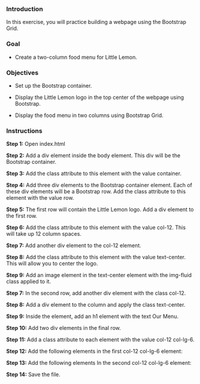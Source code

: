 ### Introduction

In this exercise, you will practice building a webpage using the Bootstrap Grid.

### Goal

-   Create a two-column food menu for Little Lemon.
    

### Objectives

-   Set up the Bootstrap container.
    
-   Display the Little Lemon logo in the top center of the webpage using Bootstrap.
    
-   Display the food menu in two columns using Bootstrap Grid.
    

### Instructions

**Step 1:** Open index.html

**Step 2:** Add a div element inside the body element. This div will be the Bootstrap container.

**Step 3:** Add the class attribute to this element with the value container.

**Step 4:** Add three div elements to the Bootstrap container element. Each of these div elements will be a Bootstrap row. Add the class attribute to this element with the value row.

**Step 5:** The first row will contain the Little Lemon logo. Add a div element to the first row.

**Step 6:** Add the class attribute to this element with the value col-12. This will take up 12 column spaces.

**Step 7:** Add another div element to the col-12 element.

**Step 8:** Add the class attribute to this element with the value text-center. This will allow you to center the logo.

**Step 9:** Add an image element in the text-center element with the img-fluid class applied to it.

**Step 7:** In the second row, add another div element with the class col-12.

**Step 8:** Add a div element to the column and apply the class text-center.

**Step 9:** Inside the element, add an h1 element with the text Our Menu.

**Step 10:** Add two div elements in the final row.

**Step 11:** Add a class attribute to each element with the value col-12 col-lg-6.

**Step 12:** Add the following elements in the first col-12 col-lg-6 element:
   
**Step 13:** Add the following elements In the second col-12 col-lg-6 element:

**Step 14:** Save the file.